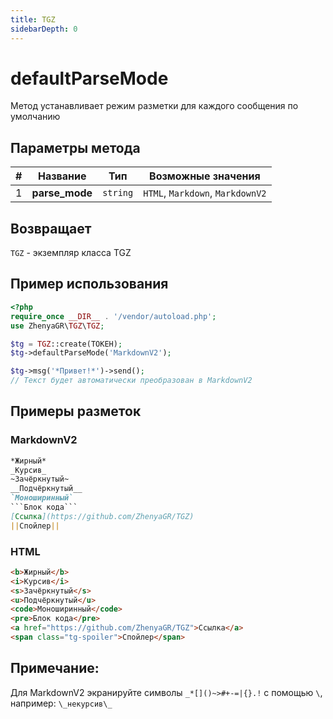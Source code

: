 ```yaml
---
title: TGZ
sidebarDepth: 0
---
```



# defaultParseMode
Метод устанавливает режим разметки для каждого сообщения по умолчанию

## Параметры метода
| # |    Название    |   Тип    |        Возможные значения        |
|:-:|:--------------:|:--------:|:--------------------------------:|
| 1 | **parse_mode** | `string` | `HTML`, `Markdown`, `MarkdownV2` |

## Возвращает
`TGZ` - экземпляр класса TGZ

## Пример использования
```php
<?php
require_once __DIR__ . '/vendor/autoload.php';
use ZhenyaGR\TGZ\TGZ;

$tg = TGZ::create(ТОКЕН);
$tg->defaultParseMode('MarkdownV2');

$tg->msg('*Привет!*')->send();
// Текст будет автоматически преобразован в MarkdownV2
```

## Примеры разметок

### **MarkdownV2**
```markdown
*Жирный*  
_Курсив_  
~Зачёркнутый~
__Подчёркнутый__  
`Моноширинный`
```Блок кода```
[Ссылка](https://github.com/ZhenyaGR/TGZ)  
||Спойлер||
```

### **HTML**
```html
<b>Жирный</b>
<i>Курсив</i>
<s>Зачёркнутый</s>
<u>Подчёркнутый</u>
<code>Моноширинный</code>
<pre>Блок кода</pre>
<a href="https://github.com/ZhenyaGR/TGZ">Ссылка</a>
<span class="tg-spoiler">Спойлер</span>
```

## Примечание:
Для MarkdownV2 экранируйте символы `_*[]()~>#+-=|{}.!` с помощью `\`, например: `\_некурсив\_`
